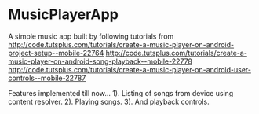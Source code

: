 # MusicPlayerApp
A simple music app built by following tutorials from http://code.tutsplus.com/tutorials/create-a-music-player-on-android-project-setup--mobile-22764
http://code.tutsplus.com/tutorials/create-a-music-player-on-android-song-playback--mobile-22778
http://code.tutsplus.com/tutorials/create-a-music-player-on-android-user-controls--mobile-22787

Features implemented till now...
1). Listing of songs from device using content resolver.
2). Playing songs.
3). And playback controls.
